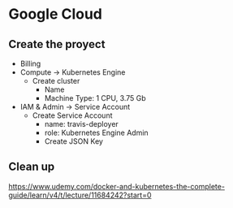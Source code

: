  # Google Cloud

 ## Create the proyect

 - Billing
 - Compute -> Kubernetes Engine
    - Create cluster
        - Name
        - Machine Type: 1 CPU, 3.75 Gb
 - IAM & Admin -> Service Account
    - Create Service Account
        - name: travis-deployer
        - role: Kubernetes Engine Admin
        - Create JSON Key


## Clean up

https://www.udemy.com/docker-and-kubernetes-the-complete-guide/learn/v4/t/lecture/11684242?start=0
